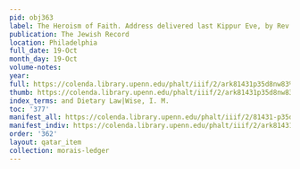 ```yaml
---
pid: obj363
label: The Heroism of Faith. Address delivered last Kippur Eve, by Rev. S. Morais.
publication: The Jewish Record
location: Philadelphia
full_date: 19-Oct
month_day: 19-Oct
volume-notes:
year:
full: https://colenda.library.upenn.edu/phalt/iiif/2/ark81431p35d8nw83%2FSHA256E-s8502960--07b62f2fb12aef7a8b04463b314807004b80e0e4b9d866f51bcbab2178d14b12.jpeg/full/3500,/0/default.jpg
thumb: https://colenda.library.upenn.edu/phalt/iiif/2/ark81431p35d8nw83%2FSHA256E-s8502960--07b62f2fb12aef7a8b04463b314807004b80e0e4b9d866f51bcbab2178d14b12.jpeg/full/!200,200/0/default.jpg
index_terms: and Dietary Law|Wise, I. M.
toc: '377'
manifest_all: https://colenda.library.upenn.edu/phalt/iiif/2/81431-p35d8nw83/manifest
manifest_indiv: https://colenda.library.upenn.edu/phalt/iiif/2/ark81431p35d8nw83%2FSHA256E-s8502960--07b62f2fb12aef7a8b04463b314807004b80e0e4b9d866f51bcbab2178d14b12.jpeg
order: '362'
layout: qatar_item
collection: morais-ledger
---
```

